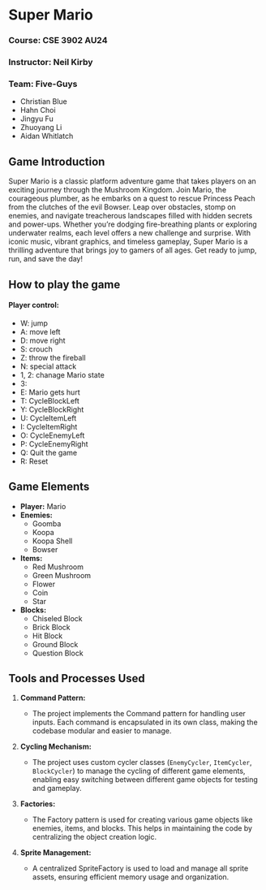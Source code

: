 # Super Mario
### Course: CSE 3902 AU24
### Instructor: Neil Kirby
### Team: Five-Guys
- Christian Blue
- Hahn Choi
- Jingyu Fu
- Zhuoyang Li
- Aidan Whitlatch

## Game Introduction

Super Mario is a classic platform adventure game that takes players on an exciting journey through the Mushroom
Kingdom. Join Mario, the courageous plumber, as he embarks on a quest to rescue Princess Peach from the clutches of
the evil Bowser. Leap over obstacles, stomp on enemies, and navigate treacherous landscapes filled with hidden 
secrets and power-ups. Whether you’re dodging fire-breathing plants or exploring underwater realms, each level offers
a new challenge and surprise. With iconic music, vibrant graphics, and timeless gameplay, Super Mario is a thrilling
adventure that brings joy to gamers of all ages. Get ready to jump, run, and save the day!

## How to play the game
#### Player control:
- W: jump
- A: move left
- D: move right
- S: crouch
- Z: throw the fireball
- N: special attack
- 1, 2: chanage Mario state
- 3:
- E: Mario gets hurt
- T: CycleBlockLeft
- Y: CycleBlockRight
- U: CycleItemLeft
- I: CycleItemRight
- O: CycleEnemyLeft
- P: CycleEnemyRight
- Q: Quit the game
- R: Reset


## Game Elements
- **Player:** Mario
- **Enemies:**
  - Goomba
  - Koopa
  - Koopa Shell
  - Bowser
- **Items:**
  - Red Mushroom
  - Green Mushroom
  - Flower
  - Coin
  - Star
- **Blocks:**
  - Chiseled Block
  - Brick Block
  - Hit Block
  - Ground Block
  - Question Block

## Tools and Processes Used

1. **Command Pattern:**
   - The project implements the Command pattern for handling user inputs. Each command is encapsulated in its own
    class, making the codebase modular and easier to manage.

2. **Cycling Mechanism:**
   - The project uses custom cycler classes (`EnemyCycler`, `ItemCycler`, `BlockCycler`) to manage the cycling of
    different game elements, enabling easy switching between different game objects for testing and gameplay.

3. **Factories:**
   - The Factory pattern is used for creating various game objects like enemies, items, and blocks. This helps in
   maintaining the code by centralizing the object creation logic.

4. **Sprite Management:**
   - A centralized SpriteFactory is used to load and manage all sprite assets, ensuring efficient memory usage and
   organization.

